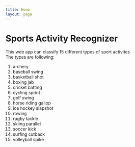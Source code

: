 ```yaml
---
title: Home
layout: page
---
```


# Sports Activity Recognizer 
This web app can classify 15 different types of sport activites<br/>
The types are following: <br/>
1. archery
2. baseball swing
3. basketball shot 
4. boxing jab 
5. cricket batting 
6. cycling sprint 
7. golf swing
8. horse riding gallop
9. ice hockey slapshot
10. rowing
11. rugby tackle
12. skiing parallel 
13. soccer kick
14. surfing cutback 
15. volleyball spike
